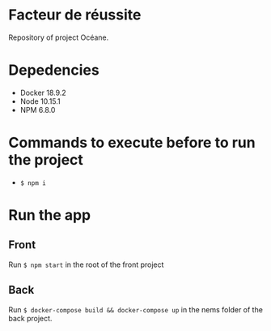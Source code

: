 # Facteur de réussite

Repository of project Océane.

# Depedencies

-   Docker 18.9.2
-   Node 10.15.1
-   NPM 6.8.0

# Commands to execute before to run the project

-   `$ npm i`

# Run the app

## Front

Run `$ npm start` in the root of the front project 

## Back

Run `$ docker-compose build && docker-compose up` in the nems folder of the back project.


